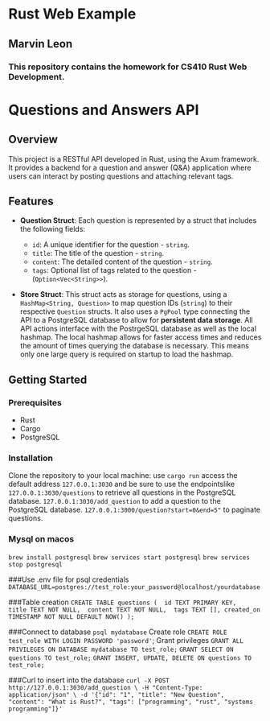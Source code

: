 # Rust Web Example
## Marvin Leon
### This repository contains the homework for CS410 Rust Web Development.

# Questions and Answers API

## Overview

This project is a RESTful API developed in Rust, using the Axum framework. It provides a backend for a question and answer (Q&A) application where users can interact by posting questions and attaching relevant tags. 

## Features

- **Question Struct**: Each question is represented by a struct that includes the following fields:
  - `id`: A unique identifier for the question - `string`.
  - `title`: The title of the question - `string`.
  - `content`: The detailed content of the question - `string`.
  - `tags`: Optional list of tags related to the question - (`Option<Vec<String>>`).

- **Store Struct**: This struct acts as storage for questions, using a `HashMap<String, Question>` to map question IDs (`string`) to their respective `Question` structs. It also uses a `PgPool` type connecting the API to a PostgreSQL database to allow for **persistent data storage**. All API actions interface with the PostrgeSQL database as well as the local hashmap. The local hashmap allows for faster access times and reduces the amount of times querying the database is necessary. This means only one large query is required on startup to load the hashmap. 

## Getting Started

### Prerequisites

- Rust
- Cargo
- PostgreSQL

### Installation

Clone the repository to your local machine:
use `cargo run` 
access the default address `127.0.0.1:3030` and be sure to use the endpointslike `127.0.0.1:3030/questions` to retrieve all questions in the PostgreSQL database.
`127.0.0.1:3030/add_question` to add a question to the PostgreSQL database.
`127.0.0.1:3000/question?start=0&end=5"` to paginate questions.


### Mysql on macos
`brew install postgresql`
`brew services start postgresql`
`brew services stop postgresql`

###Use .env file for psql credentials
`DATABASE_URL=postgres://test_role:your_password@localhost/yourdatabase`

###Table creation
`CREATE TABLE questions ( 
  id TEXT PRIMARY KEY,  
  title TEXT NOT NULL, 
  content TEXT NOT NULL, 
  tags TEXT [],
  created_on TIMESTAMP NOT NULL DEFAULT NOW()
);`

###Connect to database
`psql mydatabase`
Create role
`CREATE ROLE test_role WITH LOGIN PASSWORD 'password'`;
Grant privileges
`GRANT ALL PRIVILEGES ON DATABASE mydatabase TO test_role;`
`GRANT SELECT ON questions TO test_role;`
`GRANT INSERT, UPDATE, DELETE ON questions TO test_role;`

###Curl to insert into the database
`curl -X POST http://127.0.0.1:3030/add_question \
-H "Content-Type: application/json" \
-d '{"id": "1", "title": "New Question", "content": "What is Rust?", "tags": ["programming", "rust", "systems programming"]}'`
